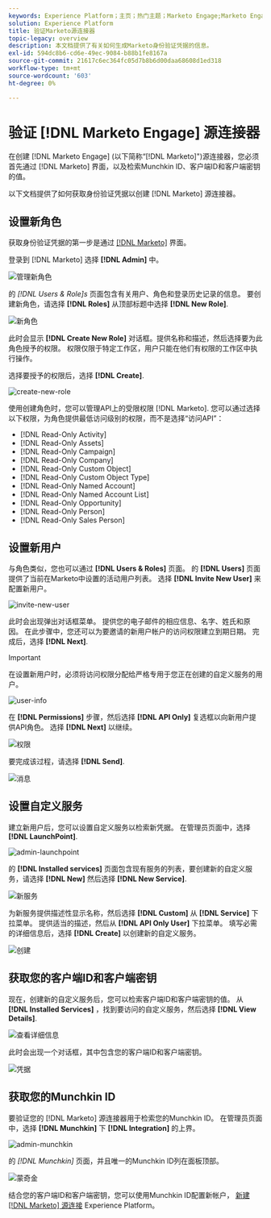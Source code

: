 ```yaml
---
keywords: Experience Platform；主页；热门主题；Marketo Engage;Marketo Engage;Marketo
solution: Experience Platform
title: 验证Marketo源连接器
topic-legacy: overview
description: 本文档提供了有关如何生成Marketo身份验证凭据的信息。
exl-id: 594dc8b6-cd6e-49ec-9084-b88b1fe8167a
source-git-commit: 21617c6ec364fc05d7b8b6d00daa68608d1ed318
workflow-type: tm+mt
source-wordcount: '603'
ht-degree: 0%

---
```


# 验证 [!DNL Marketo Engage] 源连接器

在创建 [!DNL Marketo Engage] (以下简称“[!DNL Marketo]&quot;)源连接器，您必须首先通过 [!DNL Marketo] 界面，以及检索Munchkin ID、客户端ID和客户端密钥的值。

以下文档提供了如何获取身份验证凭据以创建 [!DNL Marketo] 源连接器。

## 设置新角色

获取身份验证凭据的第一步是通过 [[!DNL Marketo]](https://app-sjint.marketo.com/#MM0A1) 界面。

登录到 [!DNL Marketo] 选择 **[!DNL Admin]** 中。

![管理新角色](../images/marketo/home.png)

的 *[!DNL Users & Role]s* 页面包含有关用户、角色和登录历史记录的信息。 要创建新角色，请选择 **[!DNL Roles]** 从顶部标题中选择 **[!DNL New Role]**.

![新角色](../images/marketo/new-role.png)

此时会显示 **[!DNL Create New Role]** 对话框。提供名称和描述，然后选择要为此角色授予的权限。 权限仅限于特定工作区，用户只能在他们有权限的工作区中执行操作。

选择要授予的权限后，选择 **[!DNL Create]**.

![create-new-role](../images/marketo/create-new-role.png)

使用创建角色时，您可以管理API上的受限权限 [!DNL Marketo]. 您可以通过选择以下权限，为角色提供最低访问级别的权限，而不是选择“访问API”：

* [!DNL Read-Only Activity]
* [!DNL Read-Only Assets]
* [!DNL Read-Only Campaign]
* [!DNL Read-Only Company]
* [!DNL Read-Only Custom Object]
* [!DNL Read-Only Custom Object Type]
* [!DNL Read-Only Named Account]
* [!DNL Read-Only Named Account List]
* [!DNL Read-Only Opportunity]
* [!DNL Read-Only Person]
* [!DNL Read-Only Sales Person]

## 设置新用户

与角色类似，您也可以通过 **[!DNL Users & Roles]** 页面。 的 **[!DNL Users]** 页面提供了当前在Marketo中设置的活动用户列表。 选择 **[!DNL Invite New User]** 来配置新用户。

![invite-new-user](../images/marketo/invite-new-user.png)

此时会出现弹出对话框菜单。 提供您的电子邮件的相应信息、名字、姓氏和原因。 在此步骤中，您还可以为要邀请的新用户帐户的访问权限建立到期日期。 完成后，选择 **[!DNL Next]**.

>[!IMPORTANT]
>
>在设置新用户时，必须将访问权限分配给严格专用于您正在创建的自定义服务的用户。

![user-info](../images/marketo/new-user-info.png)

在 **[!DNL Permissions]** 步骤，然后选择 **[!DNL API Only]** 复选框以向新用户提供API角色。 选择 **[!DNL Next]** 以继续。

![权限](../images/marketo/permissions.png)

要完成该过程，请选择 **[!DNL Send]**.

![消息](../images/marketo/message.png)

## 设置自定义服务

建立新用户后，您可以设置自定义服务以检索新凭据。 在管理员页面中，选择 **[!DNL LaunchPoint]**.

![admin-launchpoint](../images/marketo/admin-launchpoint.png)

的 **[!DNL Installed services]** 页面包含现有服务的列表，要创建新的自定义服务，请选择 **[!DNL New]** 然后选择 **[!DNL New Service]**.

![新服务](../images/marketo/new-service.png)

为新服务提供描述性显示名称，然后选择 **[!DNL Custom]** 从 **[!DNL Service]** 下拉菜单。 提供适当的描述，然后从 **[!DNL API Only User]** 下拉菜单。 填写必需的详细信息后，选择 **[!DNL Create]** 以创建新的自定义服务。

![创建](../images/marketo/create.png)

## 获取您的客户端ID和客户端密钥

现在，创建新的自定义服务后，您可以检索客户端ID和客户端密钥的值。 从 **[!DNL Installed Services]** ，找到要访问的自定义服务，然后选择 **[!DNL View Details]**.

![查看详细信息](../images/marketo/view-details.png)

此时会出现一个对话框，其中包含您的客户端ID和客户端密钥。

![凭据](../images/marketo/credentials.png)

## 获取您的Munchkin ID

要验证您的 [!DNL Marketo] 源连接器用于检索您的Munchkin ID。 在管理员页面中，选择 **[!DNL Munchkin]** 下 **[!DNL Integration]** 的上界。

![admin-munchkin](../images/marketo/admin-munchkin.png)

的 *[!DNL Munchkin]* 页面，并且唯一的Munchkin ID列在面板顶部。

![蒙奇金](../images/marketo/munchkin-id.png)

结合您的客户端ID和客户端密钥，您可以使用Munchkin ID配置新帐户， [新建 [!DNL Marketo] 源连接](../../../tutorials/ui/create/adobe-applications/marketo.md) Experience Platform。
